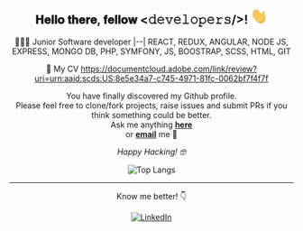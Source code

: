 <div align="center">
<h2> 𝐇𝐞𝐥𝐥𝐨 𝐭𝐡𝐞𝐫𝐞, 𝐟𝐞𝐥𝐥𝐨𝐰 <𝚍𝚎𝚟𝚎𝚕𝚘𝚙𝚎𝚛𝚜/>! <img src="https://github.com/ABSphreak/ABSphreak/blob/master/gifs/Hi.gif" width="30px"></h2>
</div>

<div align="center" width="50">
  
  👨🏾‍💻 Junior Software developer |--| REACT, REDUX, ANGULAR, NODE JS, EXPRESS, MONGO DB, PHP, SYMFONY, JS, BOOSTRAP, SCSS, HTML, GIT
  
  📄 My CV https://documentcloud.adobe.com/link/review?uri=urn:aaid:scds:US:8e5e34a7-c745-4971-81fc-0062bf7f4f7f

</div>

<div align="center">

You have finally discovered my Github profile. <br>
Please feel free to clone/fork projects, raise issues and submit PRs if you think something could be better. <br>
Ask me anything <a href="https://github.com/PabloRDev/PabloRDev/issues/new"><b>here</b></a><br>
or <a href="mailto:pabloriojod@gmail.com"><b>email</b></a> me 📨

<i>Happy Hacking! 🤓</i> 
</div>

<div align="center">

  ![Top Langs](https://github-readme-stats.vercel.app/api/top-langs/?username=pablordev&hide=TeX&layout=compact)
  
---
  <p> Know me better! 👇</p>
  
  <a href="https://www.linkedin.com/in/pablo-riojo" target="_blank"><img src="https://img.shields.io/badge/LinkedIn-%230077B5.svg?&style=flat-square&logo=linkedin&logoColor=white" alt="LinkedIn"></a>

</div>

